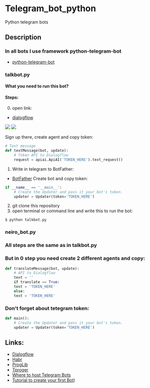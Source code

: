 # Telegram_bot_python
Python telegram bots

## Description
### In all bots I use framework python-telegram-bot
- [python-telegram-bot](https://github.com/python-telegram-bot/python-telegram-bot)

### talkbot.py
#### What you need to run this bot?
#### Steps:
0. open link:
- [dialogflow](https://dialogflow.com)

<image src='/photo/1.png'>
<image src='/photo/2.png'>

Sign up there, create agent and copy token:
```python
# Text message
def textMessage(bot, update):
    # Token API to Dialogflow
    request = apiai.ApiAI('TOKEN_HERE').text_request()
```
1. Write in telegram to BotFather:
- [BotFather](https://t.me/botfather)
Create bot and copy token:
```python
if __name__ == '__main__':
    # Create the Updater and pass it your bot's token.
    updater = Updater(token='TOKEN_HERE')
```
2. git clone this repository
4. open terminal or command line and write this to run the bot:
```
$ python talkbot.py
```

### neiro_bot.py
### All steps are the same as in talkbot.py
### But in 0 step you need create 2 different agents and copy:
```python
def translateMessage(bot, update):
    # API to Dialogflow
    text = ''
    if translate == True:
    text = 'TOKEN_HERE'
    else:
    text = 'TOKEN_HERE'
```
### Don't forget about tetegram token:
```python
def main():
    # Create the Updater and pass it your bot's token.
    updater = Updater(token='TOKEN_HERE')
```
## Links:
- [Dialogflow](https://dialogflow.com)
- [Habr](https://habr.com/post/346606/)
- [ProgLib](https://proglib.io/p/telegram-bot/)
- [Tproger](https://tproger.ru/translations/telegram-bot-create-and-deploy/)
- [Where to host Telegram Bots](https://github.com/python-telegram-bot/python-telegram-bot/wiki/Where-to-host-Telegram-Bots)
- [Tutorial to create your first Bot](https://github.com/python-telegram-bot/python-telegram-bot/wiki/Extensions-–-Your-first-Bot))
